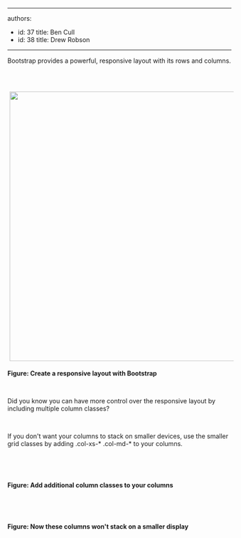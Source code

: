 

---
authors:
  - id: 37
    title: Ben Cull
  - id: 38
    title: Drew Robson
---




<span class='intro'> <span style="line-height&#58;20.799999237060547px;">Bootstrap provides a powerful, responsive layout with its rows and columns.</span> </span>

<div><br></div>​<span style="line-height&#58;1.6;">&#160;</span><br><img src="file&#58;///C&#58;/Users/DREWRO~1/AppData/Local/Temp/msohtmlclip1/01/clip_image002.jpg" alt="" style="width&#58;605px;margin&#58;5px;" /><p><strong>Figure&#58; Create a responsive layout with Bootstrap</strong></p><p>&#160;</p><p>Did you know you can have more control over the responsive layout by including multiple column classes?</p><p>&#160;</p><p>If you don't want your columns to stack on smaller devices, use the smaller grid classes by adding .col-xs-* .col-md-* to your columns.</p><p>&#160;</p><p>&#160;</p><p><strong>Figure&#58; Add additional column classes to your columns</strong></p><p>&#160;</p><p>&#160;</p><p><strong>Figure&#58; Now these columns won't stack on a smaller display</strong></p>


